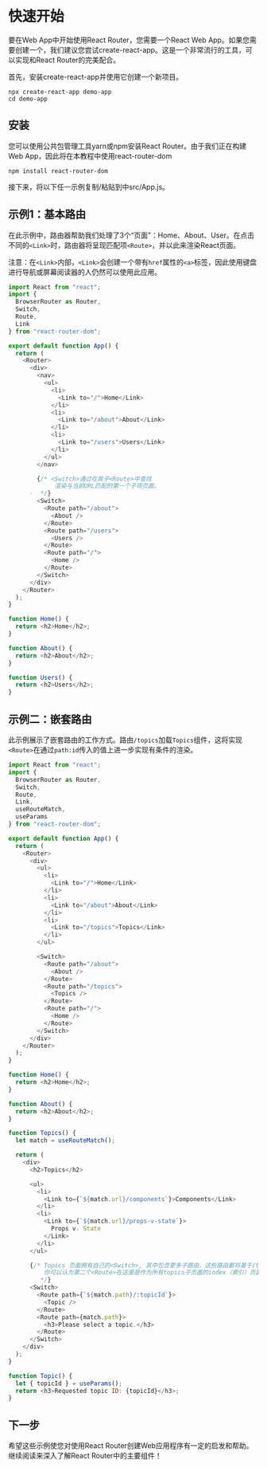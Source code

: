 # 快速开始
要在Web App中开始使用React Router，您需要一个React Web App。如果您需要创建一个，我们建议您尝试create-react-app。这是一个非常流行的工具，可以实现和React Router的完美配合。

首先，安装create-react-app并使用它创建一个新项目。
```shell
npx create-react-app demo-app
cd demo-app
```

## 安装
您可以使用公共包管理工具yarn或npm安装React Router。由于我们正在构建Web App，因此将在本教程中使用react-router-dom
```shell
npm install react-router-dom
```
接下来，将以下任一示例复制/粘贴到中src/App.js。

## 示例1：基本路由
在此示例中，路由器帮助我们处理了3个“页面”：Home、About、User。在点击不同的`<Link>`时，路由器将呈现匹配项`<Route>`，并以此来渲染React页面。

注意：在`<Link>`内部，`<Link>`会创建一个带有`href`属性的`<a>`标签，因此使用键盘进行导航或屏幕阅读器的人仍然可以使用此应用。

```javascript
import React from "react";
import {
  BrowserRouter as Router,
  Switch,
  Route,
  Link
} from "react-router-dom";

export default function App() {
  return (
    <Router>
      <div>
        <nav>
          <ul>
            <li>
              <Link to="/">Home</Link>
            </li>
            <li>
              <Link to="/about">About</Link>
            </li>
            <li>
              <Link to="/users">Users</Link>
            </li>
          </ul>
        </nav>

        {/* <Switch>通过在其子<Route>中查找
             渲染与当前URL匹配的第一个子项页面。
      ·  */}
        <Switch>
          <Route path="/about">
            <About />
          </Route>
          <Route path="/users">
            <Users />
          </Route>
          <Route path="/">
            <Home />
          </Route>
        </Switch>
      </div>
    </Router>
  );
}

function Home() {
  return <h2>Home</h2>;
}

function About() {
  return <h2>About</h2>;
}

function Users() {
  return <h2>Users</h2>;
}
```

## 示例二：嵌套路由
此示例展示了嵌套路由的工作方式。路由`/topics`加载`Topics`组件，这将实现`<Route>`在通过`path:id`传入的值上进一步实现有条件的渲染。
```javascript
import React from "react";
import {
  BrowserRouter as Router,
  Switch,
  Route,
  Link,
  useRouteMatch,
  useParams
} from "react-router-dom";

export default function App() {
  return (
    <Router>
      <div>
        <ul>
          <li>
            <Link to="/">Home</Link>
          </li>
          <li>
            <Link to="/about">About</Link>
          </li>
          <li>
            <Link to="/topics">Topics</Link>
          </li>
        </ul>

        <Switch>
          <Route path="/about">
            <About />
          </Route>
          <Route path="/topics">
            <Topics />
          </Route>
          <Route path="/">
            <Home />
          </Route>
        </Switch>
      </div>
    </Router>
  );
}

function Home() {
  return <h2>Home</h2>;
}

function About() {
  return <h2>About</h2>;
}

function Topics() {
  let match = useRouteMatch();

  return (
    <div>
      <h2>Topics</h2>

      <ul>
        <li>
          <Link to={`${match.url}/components`}>Components</Link>
        </li>
        <li>
          <Link to={`${match.url}/props-v-state`}>
            Props v. State
          </Link>
        </li>
      </ul>

      {/* Topics 页面拥有自己的<Switch>, 其中包含更多子路由，这些路由都将基于/topics这个路径下。
          你可以认为第二个<Route>在这里是作为所有topics子页面的index（索引）页面，或者在没有选择topic时需要渲染的页面
         */}
      <Switch>
        <Route path={`${match.path}/:topicId`}>
          <Topic />
        </Route>
        <Route path={match.path}>
          <h3>Please select a topic.</h3>
        </Route>
      </Switch>
    </div>
  );
}

function Topic() {
  let { topicId } = useParams();
  return <h3>Requested topic ID: {topicId}</h3>;
}
```

## 下一步
希望这些示例使您对使用React Router创建Web应用程序有一定的启发和帮助。继续阅读来深入了解React Router中的主要组件！
